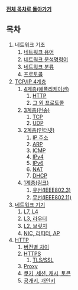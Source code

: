 #### [전체 목차로 돌아가기](../README.md)
## 목차
1. 네트워크 기초
   1. [네트워크 용어](./1.%20네트워크%20기초/네트워크_용어.md)
   2. [네트워크 분석명령어](./1.%20네트워크%20기초/네트워크_분석명령어.md)
   3. [네트워크 분류](./1.%20네트워크%20기초/네트워크_분류.md)
   4. [프로토콜](./1.%20네트워크%20기초/프로토콜.md)
2. [TCP/IP 4계층](./2.%20TCP_%20IP_4계층/TCP_IP_4계층.md)
   1. [4계층(애플리케이션)](./2.%20TCP_%20IP_4계층/1.%204계층_애플리케이션/애플리케이션%20계층%20(추가%20필요).md)
      1. [HTTP](./2.%20TCP_%20IP_4계층/1.%204계층_애플리케이션/HTTP.md)
      2. [그 외 프로토콜](./2.%20TCP_%20IP_4계층/1.%204계층_애플리케이션/그%20외%20프로토콜%20(추가%20필요).md)
   2. [3계층(전송)](./2.%20TCP_%20IP_4계층/2.%203계층_전송/전송%20계층.md)
      1. [TCP](./2.%20TCP_%20IP_4계층/2.%203계층_전송/TCP%20(추가%20필요).md)
      2. [UDP](./2.%20TCP_%20IP_4계층/2.%203계층_전송/UDP.md)
   3. [2계층(인터넷)](./2.%20TCP_%20IP_4계층/3.%202계층_인터넷/인터넷%20계층.md)
      1. [IP 주소](./2.%20TCP_%20IP_4계층/3.%202계층_인터넷/IP_Adress.md)
      2. [ARP](./2.%20TCP_%20IP_4계층/3.%202계층_인터넷/ARP.md)
      3. [ICMP](./2.%20TCP_%20IP_4계층/3.%202계층_인터넷/ICMP.md)
      4. [IPv4](./2.%20TCP_%20IP_4계층/3.%202계층_인터넷/IPv4.md)
      5. [IPv6](./2.%20TCP_%20IP_4계층/3.%202계층_인터넷/IPv6%20(추가%20필요).md)
      6. [NAT](./2.%20TCP_%20IP_4계층/3.%202계층_인터넷/NAT.md)
      7. [DHCP](./2.%20TCP_%20IP_4계층/3.%202계층_인터넷/DHCP%20(추가%20필요).md)
   4. [1계층(링크)](./2.%20TCP_%20IP_4계층/4.%201계층_링크/링크%20계층%20(추가%20필요).md)
      1. [유선(IEEE802.3)](./2.%20TCP_%20IP_4계층/4.%201계층_링크/IEEE802.3%20(추가%20필요).md)
      2. [무선(IEEE802.11)](./2.%20TCP_%20IP_4계층/4.%201계층_링크/IEEE802.11%20(추가%20필요).md)
3. [네트워크 기기](./3.%20네트워크%20기기/네트워크%20기기.md)
   1. [L7, L4](./3.%20네트워크%20기기/L7,%20L4.md)
   2. [L3, 라우터](./3.%20네트워크%20기기/L3,%20라우터.md)
   3. [L2, 브릿지](./3.%20네트워크%20기기/L2,%20브릿지.md)
   4. [NIC, 리피터, AP](./3.%20네트워크%20기기/NIC,%20리피터,%20AP.md)
4. [HTTP](./4.%20HTTP/HTTP%20(정리%20필요).md)
   1. [버전별 차이](./4.%20HTTP/버전별%20차이%20(추가%20필요).md)
   2. [HTTPS](./4.%20HTTP/HTTPS%20(추가%20필요).md)
      1. [TLS/SSL](./4.%20HTTP/TLS_SSL%20(추가%20필요).md)
   3. [Proxy](./4.%20HTTP/Proxy%20(추가%20필요).md)
   4. [쿠키, 세션, 캐시, 토큰](./4.%20HTTP/쿠키,%20세션,%20캐시,%20토큰%20(추가%20필요).md)
   5. [공개키, 개인키](./4.%20HTTP/공개키,%20개인키%20(추가%20필요).md)